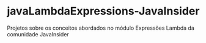 # javaLambdaExpressions-JavaInsider
Projetos sobre os conceitos abordados no módulo Expressões Lambda da comunidade JavaInsider 
